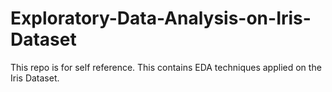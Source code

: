 # Exploratory-Data-Analysis-on-Iris-Dataset
This repo is for self reference. This contains EDA techniques applied on the Iris Dataset.
